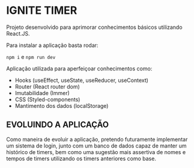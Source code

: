 # IGNITE TIMER

Projeto desenvolvido para aprimorar conhecimentos básicos utilizando React.JS.

Para instalar a aplicação basta rodar:

`npm i` e `npm run dev`

Aplicação utilizada para aperfeiçoar conhecimentos como:

- Hooks (useEffect, useState, useReducer, useContext)
- Router (React router dom)
- Imutabilidade (Immer)
- CSS (Styled-components)
- Mantimento dos dados (localStorage)

## EVOLUINDO A APLICAÇÃO

Como maneira de evoluir a aplicação, pretendo futuramente implementar um sistema de login, junto com um banco de dados capaz de manter um histórico de timers, bem como uma sugestão mais assertiva de nomes e tempos de timers utilizando os timers anteriores como base.